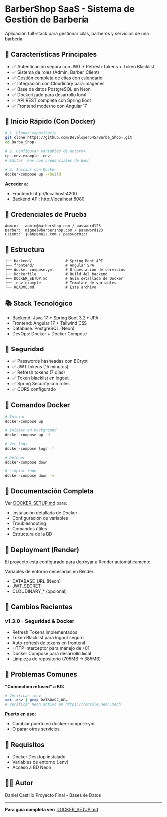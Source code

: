 # BarberShop SaaS - Sistema de Gestión de Barbería

Aplicación full-stack para gestionar citas, barberos y servicios de una barbería.

## 🎯 Características Principales

- ✅ Autenticación segura con JWT + Refresh Tokens + Token Blacklist
- ✅ Sistema de roles (Admin, Barber, Client)
- ✅ Gestión completa de citas con calendario
- ✅ Integración con Cloudinary para imágenes
- ✅ Base de datos PostgreSQL en Neon
- ✅ Dockerizado para desarrollo local
- ✅ API REST completa con Spring Boot
- ✅ Frontend moderno con Angular 17

## 🚀 Inicio Rápido (Con Docker)

```bash
# 1. Clonar repositorio
git clone https://github.com/Developer545/Barba_Shop-.git
cd Barba_Shop-

# 2. Configurar variables de entorno
cp .env.example .env
# Editar .env con credenciales de Neon

# 3. Iniciar con Docker
docker-compose up --build
```

**Acceder a:**
- Frontend: http://localhost:4200
- Backend API: http://localhost:8080

## 🔑 Credenciales de Prueba

```
Admin:   admin@barbershop.com / password123
Barber:  miguel@barbershop.com / password123
Client:  juan@email.com / password123
```

## 📁 Estructura

```
├── backend/               # Spring Boot API
├── frontend/              # Angular SPA
├── docker-compose.yml     # Orquestación de servicios
├── Dockerfile             # Build del backend
├── DOCKER_SETUP.md        # Guía detallada de Docker
├── .env.example           # Template de variables
└── README.md              # Este archivo
```

## 📚 Stack Tecnológico

- Backend: Java 17 + Spring Boot 3.2 + JPA
- Frontend: Angular 17 + Tailwind CSS
- Database: PostgreSQL (Neon)
- DevOps: Docker + Docker Compose

## 🔐 Seguridad

- ✅ Passwords hasheadas con BCrypt
- ✅ JWT tokens (15 minutos)
- ✅ Refresh tokens (7 días)
- ✅ Token blacklist en logout
- ✅ Spring Security con roles
- ✅ CORS configurado

## 🐳 Comandos Docker

```bash
# Iniciar
docker-compose up

# Iniciar en background
docker-compose up -d

# Ver logs
docker-compose logs -f

# Detener
docker-compose down

# Limpiar todo
docker-compose down -v
```

## 📖 Documentación Completa

Ver [DOCKER_SETUP.md](./DOCKER_SETUP.md) para:
- Instalación detallada de Docker
- Configuración de variables
- Troubleshooting
- Comandos útiles
- Estructura de la BD

## 🚀 Deployment (Render)

El proyecto está configurado para deployar a Render automáticamente.

Variables de entorno necesarias en Render:
- DATABASE_URL (Neon)
- JWT_SECRET
- CLOUDINARY_* (opcional)

## 📝 Cambios Recientes

### v1.3.0 - Seguridad & Docker
- Refresh Tokens implementados
- Token Blacklist para logout seguro
- Auto-refresh de tokens en frontend
- HTTP Interceptor para manejo de 401
- Docker Compose para desarrollo local
- Limpieza de repositorio (705MB → 385MB)

## 🐛 Problemas Comunes

**"Connection refused" a BD:**
```bash
# Verificar .env
cat .env | grep DATABASE_URL
# Verificar Neon activo en https://console.neon.tech
```

**Puerto en uso:**
- Cambiar puerto en docker-compose.yml
- O parar otros servicios

## 📝 Requisitos

- Docker Desktop instalado
- Variables de entorno (.env)
- Acceso a BD Neon

## 👨‍💻 Autor

Daniel Castillo
Proyecto Final - Bases de Datos

---

**Para guía completa ver:** [DOCKER_SETUP.md](./DOCKER_SETUP.md)

